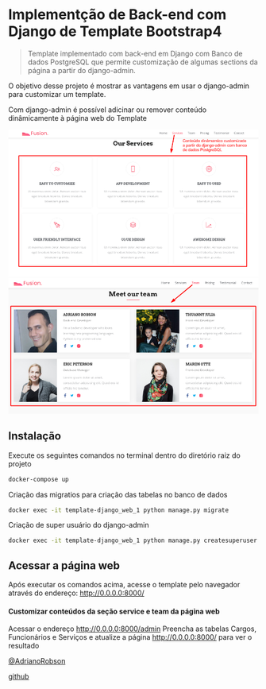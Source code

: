 # Implementção de Back-end com Django de Template Bootstrap4

> Template implementado com back-end em Django com Banco de dados PostgreSQL que permite customização de algumas sections da página a partir do django-admin.  

<!-- Informações curtas sobre o projeto -->
O objetivo desse projeto é mostrar as vantagens em usar o django-admin para customizar um template. 

Com django-admin é possível adicinar ou remover conteúdo dinâmicamente à página web do Template
<!-- Fim informações curtas -->

<!-- Aqui colocamos um scress shot do projeto -->
![Seção de serviços](readme/services.png) 
![Seção de time](readme/team.png) 
<!-- Fim screen shots -->

<!-- Se você quiser passar alguma informação sobre instalação, deve seguir esse padrão -->
## Instalação
 
Execute os seguintes comandos no terminal dentro do diretório raiz do projeto

```sh
docker-compose up
```  


Criação das migratios para criação das tabelas no banco de dados

```sh
docker exec -it template-django_web_1 python manage.py migrate
```  

Criação de super usuário do django-admin

```sh
docker exec -it template-django_web_1 python manage.py createsuperuser
```  

<!-- Fim info instalação -->

<!-- Exemplo de uso -->
## Acessar a página web

Após executar os comandos acima, acesse o template pelo navegador através do endereço: http://0.0.0.0:8000/

#### Customizar conteúdos da seção service e team da página web

Acessar o endereço http://0.0.0.0:8000/admin
Preencha as tabelas Cargos, Funcionários e Serviços e atualize a página http://0.0.0.0:8000/ para ver o resultado



<!-- Fim exemplo de uso -->
 
[@AdrianoRobson](https://www.linkedin.com/in/adriano-robson/)  
 
[github](https://github.com/AdrianoRobson)

<!-- Fim informações sobre o criador -->
 
